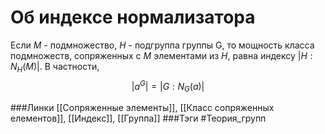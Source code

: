 # Об индексе нормализатора
Если $M$ - подмножество, $H$ - подгруппа группы G, то мощность класса подмножеств, сопряженных с $M$ элементами из $H$, равна индексу $|H:N_H(M)|$. В частности,
$$
|a^G|=|G:N_G(a)|
$$

###Линки [[Сопряженные элементы]], [[Класс сопряженных елементов]], [[Индекс]], [[Группа]]
###Тэги 
 #Теория_групп 